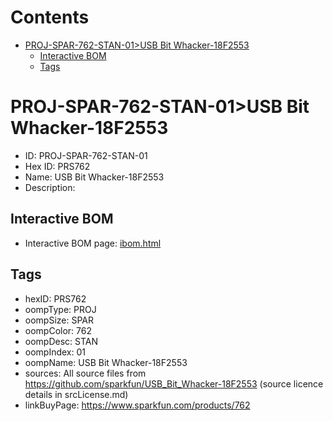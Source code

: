 



Contents
========

* [PROJ-SPAR-762-STAN-01>USB Bit Whacker-18F2553](#proj-spar-762-stan-01usb-bit-whacker-18f2553)
	* [Interactive BOM](#interactive-bom)
	* [Tags](#tags)

# PROJ-SPAR-762-STAN-01>USB Bit Whacker-18F2553

- ID: PROJ-SPAR-762-STAN-01
- Hex ID: PRS762
- Name: USB Bit Whacker-18F2553
- Description: 

## Interactive BOM

- Interactive BOM page: [ibom.html](kicad/bom/ibom.html)

## Tags

- hexID: PRS762
- oompType: PROJ
- oompSize: SPAR
- oompColor: 762
- oompDesc: STAN
- oompIndex: 01
- oompName: USB Bit Whacker-18F2553
- sources: All source files from https://github.com/sparkfun/USB_Bit_Whacker-18F2553 (source licence details in srcLicense.md)
- linkBuyPage: https://www.sparkfun.com/products/762
